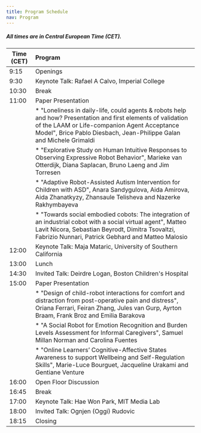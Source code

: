 ```yaml
---
title: Program Schedule
nav: Program
---
```


##### All times are in Central European Time (CET).


| Time (CET) | Program                 | 
| ---------  | :----------------------- | 
| 9:15       | Openings                | 
| 9:30       | Keynote Talk: Rafael A Calvo, Imperial College      | 
| 10:30      | Break                   | 
| 11:00      | Paper Presentation      |
|            | * "Loneliness in daily-life, could agents & robots help and how? Presentation and first elements of validation of the LAAM or Life-companion Agent Acceptance Model", Brice Pablo Diesbach, Jean-Philippe Galan and Michele Grimaldi |
|            | * "Explorative Study on Human Intuitive Responses to Observing Expressive Robot Behavior", Marieke van Otterdijk, Diana Saplacan, Bruno Laeng and Jim Torresen |
|            | * "Adaptive Robot-Assisted Autism Intervention for Children with ASD", Anara Sandygulova, Aida Amirova, Aida Zhanatkyzy, Zhansaule Telisheva and Nazerke Rakhymbayeva |
|            | * "Towards social embodied cobots: The integration of an industrial cobot with a social virtual agent", Matteo Lavit Nicora, Sebastian Beyrodt, Dimitra Tsovaltzi, Fabrizio Nunnari, Patrick Gebhard and Matteo Malosio |  
| 12:00      | Keynote Talk:  Maja Mataric, University of Southern California          | 
| 13:00      | Lunch            | 
| 14:30      | Invited Talk: Deirdre Logan, Boston Children's Hospital                 | 
| 15:00      | Paper Presentation |
|            | * "Design of child-robot interactions for comfort and distraction from post-operative pain and distress", Oriana Ferrari, Feiran Zhang, Jules van Gurp, Ayrton Braam, Frank Broz and Emilia Barakova |
|            | * "A Social Robot for Emotion Recognition and Burden Levels Assessment for Informal Caregivers", Samuel Millan Norman and Carolina Fuentes|
|            | * "Online Learners’ Cognitive-Affective States Awareness to support Wellbeing and Self-Regulation Skills", Marie-Luce Bourguet, Jacqueline Urakami and Gentiane Venture |  
| 16:00      | Open Floor Discussion | 
| 16:45      | Break                 | 
| 17:00      | Keynote Talk: Hae Won Park, MIT Media Lab          | 
| 18:00      | Invited Talk: Ognjen (Oggi) Rudovic          | 
| 18:15      | Closing               | 
